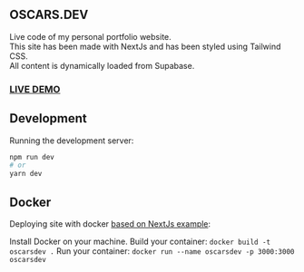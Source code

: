 ## OSCARS.DEV
Live code of my personal portfolio website.  
This site has been made with NextJs and has been styled using Tailwind CSS.  
All content is dynamically loaded from Supabase.  

### [LIVE DEMO](https://oscars.dev/)  
  
## Development
Running the development server:
```bash
npm run dev
# or
yarn dev
```
  
## Docker
Deploying site with docker [based on NextJs example](https://github.com/vercel/next.js/tree/canary/examples/with-docker):

Install Docker on your machine.
Build your container: `docker build -t oscarsdev .`
Run your container: `docker run --name oscarsdev -p 3000:3000 oscarsdev`
